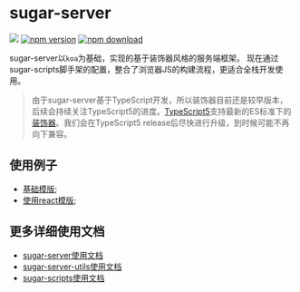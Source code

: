 # sugar-server
[![](https://img.shields.io/travis/huey-LS/sugar-server.svg)](https://travis-ci.org/huey-LS/sugar-server)
[![npm version](https://img.shields.io/npm/v/sugar-server.svg?maxAge=3600)](https://www.npmjs.org/package/sugar-server)
[![npm download](https://img.shields.io/npm/dm/sugar-server.svg?maxAge=3600)](https://www.npmjs.org/package/sugar-server)

sugar-server以`koa`为基础，实现的基于装饰器风格的服务端框架。
现在通过sugar-scripts脚手架的配置，整合了浏览器JS的构建流程，更适合全栈开发使用。

> 由于sugar-server基于TypeScript开发，所以装饰器目前还是较早版本，后续会持续关注TypeScript5的进度。[TypeScript5](https://devblogs.microsoft.com/typescript/announcing-typescript-5-0-beta/)支持最新的ES标准下的[装饰器](https://github.com/tc39/proposal-decorators)。我们会在TypeScript5 release后尽快进行升级，到时候可能不再向下兼容。


## 使用例子
- [基础模版](../examples/base);
- [使用react模版](../examples/react);

## 更多详细使用文档
- [sugar-server使用文档](./packages/sugar-server/)
- [sugar-server-utils使用文档](./packages/sugar-server-utils/)
- [sugar-scripts使用文档](./packages/sugar-scripts/)
